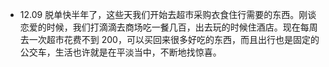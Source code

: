 - 12.09 脱单快半年了，这些天我们开始去超市采购衣食住行需要的东西。刚谈恋爱的时候，我们打滴滴去商场吃一餐几百，出去玩的时候住酒店。现在每周去一次超市花费不到 200，可以买回来很多好吃的东西，而且出行也是固定的公交车，生活也许就是在平淡当中，不断地找惊喜。